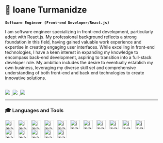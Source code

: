 # 👾 Ioane Turmanidze
**`Software Engineer (Front-end Developer/React.js)`**

I am software engineer specializing in front-end development, particularly adept with React.js. My professional background reflects a strong foundation in this field, having gained valuable work experience and expertise in creating engaging user interfaces. While excelling in front-end technologies, I have a keen interest in expanding my knowledge to encompass back-end development, aspiring to transition into a full-stack developer role. My ambition includes the desire to eventually establish my own business, leveraging my diverse skill set and comprehensive understanding of both front-end and back end technologies to create innovative solutions.

<br/>
<div align="left"> 
  <a href="mailto:ioaneturmanidze2004@gmail.com">
    <img style="padding-right:5px" src="https://img.shields.io/badge/Gmail-333333?style=for-the-badge&logo=gmail&logoColor=red" />
  </a>
  <a href="https://www.linkedin.com/in/ioane-turmanidze-1259b7279/" target="_blank">
    <img  style="padding-right:5px" src="https://img.shields.io/badge/LinkedIn-0077B5?style=for-the-badge&logo=linkedin&logoColor=white" target="_blank" />
  </a>
  <a href="https://ioane-tech-portfolio.netlify.app/" target="_blank">
     <img style="padding-right:5px" src="https://img.shields.io/badge/Portfolio-FF5722?style=for-the-badge&logo=todoist&logoColor=white" target="_blank" />
  </a>
</div>

---
### 🎓 Languages and Tools

<img align='left' alt="javaScript" width="30px" style="padding-right:10px;" src="https://cdn.jsdelivr.net/gh/devicons/devicon@latest/icons/html5/html5-original.svg" />      

<img align='left' alt="javaScript" width="30px" style="padding-right:10px;" src="https://cdn.jsdelivr.net/gh/devicons/devicon@latest/icons/css3/css3-original.svg" />

<img align='left' alt="javaScript" width="30px" style="padding-right:10px;" src="https://cdn.jsdelivr.net/gh/devicons/devicon@latest/icons/javascript/javascript-original.svg" />
          
<img align='left' alt="javaScript" width="30px" style="padding-right:10px;" src="https://cdn.jsdelivr.net/gh/devicons/devicon@latest/icons/react/react-original.svg" />

<img align='left' alt="javaScript" width="30px" style="padding-right:10px;" src="https://cdn.jsdelivr.net/gh/devicons/devicon@latest/icons/docker/docker-original.svg" />
          
<img align='left' alt="javaScript" width="30px" style="padding-right:10px;" src="https://cdn.jsdelivr.net/gh/devicons/devicon@latest/icons/git/git-original.svg" />

<img align='left' alt="javaScript" width="30px" style="padding-right:10px;" src="https://cdn.jsdelivr.net/gh/devicons/devicon@latest/icons/npm/npm-original-wordmark.svg" />

<img align='left' alt="javaScript" width="30px" style="padding-right:10px;" src="https://cdn.jsdelivr.net/gh/devicons/devicon@latest/icons/bootstrap/bootstrap-original.svg" />

<img align='left' alt="javaScript" width="30px" style="padding-right:10px;" src="https://cdn.jsdelivr.net/gh/devicons/devicon@latest/icons/nodejs/nodejs-original-wordmark.svg" />

<img align='left' alt="javaScript" width="30px" style="padding-right:10px;" src="https://cdn.jsdelivr.net/gh/devicons/devicon@latest/icons/vscode/vscode-original-wordmark.svg" />

<img align='left' alt="javaScript" width="30px" style="padding-right:10px;"  src="https://cdn.jsdelivr.net/gh/devicons/devicon@latest/icons/figma/figma-original.svg" />

<img align='left' alt="javaScript" width="30px" style="padding-right:10px;"  src="https://cdn.jsdelivr.net/gh/devicons/devicon@latest/icons/tailwindcss/tailwindcss-original.svg" />

<img align='left' alt="javaScript" width="30px" style="padding-right:10px;"  src="https://cdn.jsdelivr.net/gh/devicons/devicon@latest/icons/nextjs/nextjs-original.svg" />

<img align='left' alt="javaScript" width="30px" style="padding-right:10px;"  src="https://cdn.jsdelivr.net/gh/devicons/devicon@latest/icons/typescript/typescript-original.svg" />

<img align='left' alt="javaScript" width="30px" style="padding-right:10px;" src="https://cdn.jsdelivr.net/gh/devicons/devicon@latest/icons/sqldeveloper/sqldeveloper-original.svg" />

<img align='left' alt="javaScript" width="30px" style="padding-right:10px;" src="https://cdn.jsdelivr.net/gh/devicons/devicon@latest/icons/express/express-original.svg" />
          
#          
          
          
